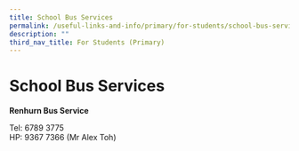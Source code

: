 ```yaml
---
title: School Bus Services
permalink: /useful-links-and-info/primary/for-students/school-bus-services/
description: ""
third_nav_title: For Students (Primary)
---
```

# School Bus Services

**Renhurn Bus Service**

Tel: 6789 3775<br>
HP: 9367 7366 (Mr Alex Toh)